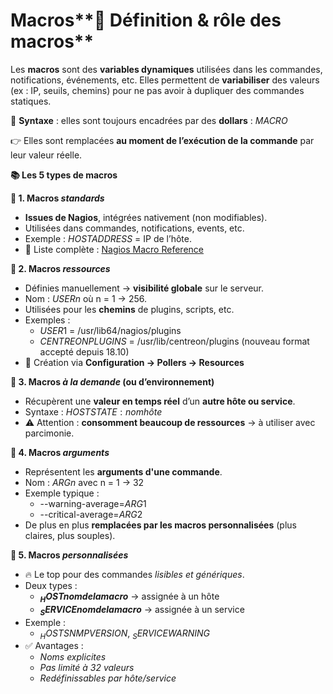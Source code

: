 # Macros**🧩 Définition & rôle des macros**

Les **macros** sont des **variables dynamiques** utilisées dans les commandes, notifications, événements, etc. Elles permettent de **variabiliser** des valeurs (ex : IP, seuils, chemins) pour ne pas avoir à dupliquer des commandes statiques.

🧠 **Syntaxe** : elles sont toujours encadrées par des **dollars** : $MACRO$

👉 Elles sont remplacées **au moment de l’exécution de la commande** par leur valeur réelle.



**📚 Les 5 types de macros**

**🧱 1. Macros *standards***

- **Issues de Nagios**, intégrées nativement (non modifiables).
- Utilisées dans commandes, notifications, events, etc.
- Exemple : $HOSTADDRESS$ = IP de l’hôte.
- 📖 Liste complète : [Nagios Macro Reference](https://assets.nagios.com/downloads/nagioscore/docs/nagioscore/3/en/macrolist.html)



**🧰 2. Macros *ressources***

- Définies manuellement → **visibilité globale** sur le serveur.
- Nom : $USERn$ où n = 1 → 256.
- Utilisées pour les **chemins** de plugins, scripts, etc.
- Exemples :
  - $USER1$ = /usr/lib64/nagios/plugins
  - $CENTREONPLUGINS$ = /usr/lib/centreon/plugins (nouveau format accepté depuis 18.10)
- 🔧 Création via **Configuration → Pollers → Resources**



**🧪 3. Macros *à la demande* (ou d’environnement)**

- Récupèrent une **valeur en temps réel** d’un **autre hôte ou service**.
- Syntaxe : $HOSTSTATE:nomhôte$
- ⚠️ Attention : **consomment beaucoup de ressources** → à utiliser avec parcimonie.



**🧮 4. Macros *arguments***

- Représentent les **arguments d'une commande**.
- Nom : $ARGn$ avec n = 1 → 32
- Exemple typique :
  - --warning-average=$ARG1$
  - --critical-average=$ARG2$
- De plus en plus **remplacées par les macros personnalisées** (plus claires, plus souples).

**🎯 5. Macros *personnalisées***

- 🔥 Le top pour des commandes *lisibles et génériques*.
- Deux types :
  - **$_HOSTnomdelamacro$** → assignée à un hôte
  - **$_SERVICEnomdelamacro$** → assignée à un service
- Exemple :
  - $_HOSTSNMPVERSION$, $_SERVICEWARNING$
- ✅ Avantages :
  - *Noms explicites*
  - *Pas limité à 32 valeurs*
  - *Redéfinissables par hôte/service*
